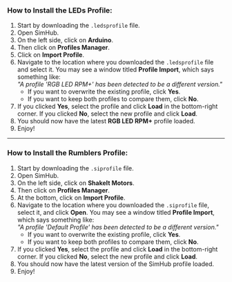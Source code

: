### How to Install the LEDs Profile:

1. Start by downloading the `.ledsprofile` file.  
2. Open SimHub.  
3. On the left side, click on **Arduino**.  
4. Then click on **Profiles Manager**.  
5. Click on **Import Profile**.  
6. Navigate to the location where you downloaded the `.ledsprofile` file and select it. You may see a window titled **Profile Import**, which says something like:  
   *"A profile 'RGB LED RPM+' has been detected to be a different version."*  
   - If you want to overwrite the existing profile, click **Yes**.  
   - If you want to keep both profiles to compare them, click **No**.  
7. If you clicked **Yes**, select the profile and click **Load** in the bottom-right corner. If you clicked **No**, select the new profile and click **Load**.  
8. You should now have the latest **RGB LED RPM+** profile loaded.  
9. Enjoy!  

---

### How to Install the Rumblers Profile:

1. Start by downloading the `.siprofile` file.  
2. Open SimHub.  
3. On the left side, click on **ShakeIt Motors**.  
4. Then click on **Profiles Manager**.  
5. At the bottom, click on **Import Profile**.  
6. Navigate to the location where you downloaded the `.siprofile` file, select it, and click **Open**. You may see a window titled **Profile Import**, which says something like:  
   *"A profile 'Default Profile' has been detected to be a different version."*  
   - If you want to overwrite the existing profile, click **Yes**.  
   - If you want to keep both profiles to compare them, click **No**.  
7. If you clicked **Yes**, select the profile and click **Load** in the bottom-right corner. If you clicked **No**, select the new profile and click **Load**.  
8. You should now have the latest version of the SimHub profile loaded.  
9. Enjoy!
